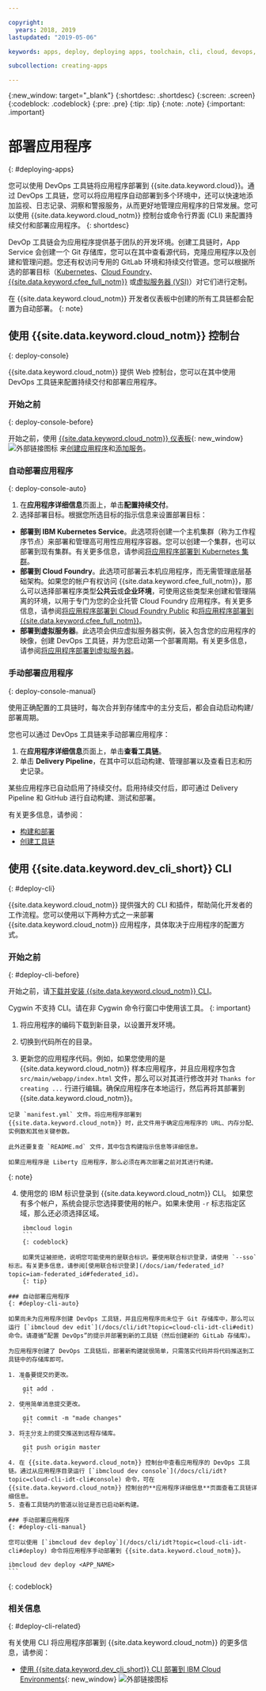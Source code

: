 ```yaml
---

copyright:
  years: 2018, 2019
lastupdated: "2019-05-06"

keywords: apps, deploy, deploying apps, toolchain, cli, cloud, devops, deployment, git, push

subcollection: creating-apps

---
```


{:new_window: target="_blank"}
{:shortdesc: .shortdesc}
{:screen: .screen}
{:codeblock: .codeblock}
{:pre: .pre}
{:tip: .tip}
{:note: .note}
{:important: .important}

# 部署应用程序
{: #deploying-apps}

您可以使用 DevOps 工具链将应用程序部署到 {{site.data.keyword.cloud}}。通过 DevOps 工具链，您可以将应用程序自动部署到多个环境中，还可以快速地添加监视、日志记录、洞察和警报服务，从而更好地管理应用程序的日常发展。您可以使用 {{site.data.keyword.cloud_notm}} 控制台或命令行界面 (CLI) 来配置持续交付和部署应用程序。
{: shortdesc}

DevOp 工具链会为应用程序提供基于团队的开发环境。创建工具链时，App Service 会创建一个 Git 存储库，您可以在其中查看源代码，克隆应用程序以及创建和管理问题。您还有权访问专用的 GitLab 环境和持续交付管道。您可以根据所选的部署目标（[Kubernetes](/docs/containers?topic=containers-getting-started)、[Cloud Foundry](/docs/cloud-foundry-public?topic=cloud-foundry-public-about-cf)、[{{site.data.keyword.cfee_full_notm}}](/docs/cloud-foundry?topic=cloud-foundry-about) 或[虚拟服务器 (VSI)](/docs/vsi?topic=virtual-servers-getting-started-tutorial)）对它们进行定制。

在 {{site.data.keyword.cloud_notm}} 开发者仪表板中创建的所有工具链都会配置为自动部署。
{: note}

## 使用 {{site.data.keyword.cloud_notm}} 控制台
{: deploy-console}

{{site.data.keyword.cloud_notm}} 提供 Web 控制台，您可以在其中使用 DevOps 工具链来配置持续交付和部署应用程序。

### 开始之前
{: deploy-console-before}

开始之前，使用 [{{site.data.keyword.cloud_notm}} 仪表板](https://{DomainName}){: new_window} ![外部链接图标](../icons/launch-glyph.svg "外部链接图标") 来[创建应用程序](/docs/apps?topic=creating-apps-tutorial-getting-started#create-getting-started)和[添加服务](/docs/apps?topic=creating-apps-tutorial-getting-started#resources-getting-started)。

### 自动部署应用程序
{: deploy-console-auto}

1. 在**应用程序详细信息**页面上，单击**配置持续交付**。
2. 选择部署目标。根据您所选目标的指示信息来设置部署目标：
  * **部署到 IBM Kubernetes Service**。此选项将创建一个主机集群（称为工作程序节点）来部署和管理高可用性应用程序容器。您可以创建一个集群，也可以部署到现有集群。有关更多信息，请参阅[将应用程序部署到 Kubernetes 集群](/docs/containers?topic=containers-app)。
  * **部署到 Cloud Foundry**。此选项可部署云本机应用程序，而无需管理底层基础架构。如果您的帐户有权访问 {{site.data.keyword.cfee_full_notm}}，那么可以选择部署程序类型**公共云**或**企业环境**，可使用这些类型来创建和管理隔离的环境，以用于专门为您的企业托管 Cloud Foundry 应用程序。有关更多信息，请参阅[将应用程序部署到 Cloud Foundry Public](/docs/cloud-foundry-public?topic=cloud-foundry-public-deployingapps) 和[将应用程序部署到 {{site.data.keyword.cfee_full_notm}}](/docs/cloud-foundry?topic=cloud-foundry-deploy_apps)。
  * **部署到虚拟服务器**。此选项会供应虚拟服务器实例，装入包含您的应用程序的映像，创建 DevOps 工具链，并为您启动第一个部署周期。有关更多信息，请参阅[将应用程序部署到虚拟服务器](/docs/apps?topic=creating-apps-vsi-deploy)。

### 手动部署应用程序
{: deploy-console-manual}

使用正确配置的工具链时，每次合并到存储库中的主分支后，都会自动启动构建/部署周期。 

您也可以通过 DevOps 工具链来手动部署应用程序：

1. 在**应用程序详细信息**页面上，单击**查看工具链**。
2. 单击 **Delivery Pipeline**，在其中可以启动构建、管理部署以及查看日志和历史记录。

某些应用程序已自动启用了持续交付。启用持续交付后，即可通过 Delivery Pipeline 和 GitHub 进行自动构建、测试和部署。

有关更多信息，请参阅：
* [构建和部署](/docs/services/ContinuousDelivery?topic=ContinuousDelivery-deliverypipeline_build_deploy)
* [创建工具链](/docs/services/ContinuousDelivery?topic=ContinuousDelivery-toolchains_getting_started)

## 使用 {{site.data.keyword.dev_cli_short}} CLI
{: #deploy-cli}

{{site.data.keyword.cloud_notm}} 提供强大的 CLI 和插件，帮助简化开发者的工作流程。您可以使用以下两种方式之一来部署 {{site.data.keyword.cloud_notm}} 应用程序，具体取决于应用程序的配置方式。

### 开始之前
{: #deploy-cli-before}

开始之前，请[下载并安装 {{site.data.keyword.cloud_notm}} CLI](/docs/cli?topic=cloud-cli-ibmcloud-cli)。

Cygwin 不支持 CLI。请在非 Cygwin 命令行窗口中使用该工具。
{: important}

  1. 将应用程序的编码下载到新目录，以设置开发环境。

  2. 切换到代码所在的目录。

  3.  更新您的应用程序代码。例如，如果您使用的是 {{site.data.keyword.cloud_notm}} 样本应用程序，并且应用程序包含 `src/main/webapp/index.html` 文件，那么可以对其进行修改并对 `Thanks for creating ...` 行进行编辑。确保应用程序在本地运行，然后再将其部署到 {{site.data.keyword.cloud_notm}}。

    记录 `manifest.yml` 文件。将应用程序部署到 {{site.data.keyword.cloud_notm}} 时，此文件用于确定应用程序的 URL、内存分配、实例数和其他关键参数。

    此外还要复查 `README.md` 文件，其中包含构建指示信息等详细信息。

    如果应用程序是 Liberty 应用程序，那么必须在再次部署之前对其进行构建。
  {: note}

  4. 使用您的 IBM 标识登录到 {{site.data.keyword.cloud_notm}} CLI。 如果您有多个帐户，系统会提示您选择要使用的帐户。如果未使用 `-r` 标志指定区域，那么还必须选择区域。
```
    ibmcloud login
    ```
    {: codeblock}
  
    如果凭证被拒绝，说明您可能使用的是联合标识。要使用联合标识登录，请使用 `--sso` 标志。有关更多信息，请参阅[使用联合标识登录](/docs/iam/federated_id?topic=iam-federated_id#federated_id)。
    {: tip}

### 自动部署应用程序
{: #deploy-cli-auto}

如果尚未为应用程序创建 DevOps 工具链，并且应用程序尚未位于 Git 存储库中，那么可以运行 [`ibmcloud dev edit`](/docs/cli/idt?topic=cloud-cli-idt-cli#edit) 命令。请遵循“配置 DevOps”的提示并部署到新的工具链（然后创建新的 GitLab 存储库）。

为应用程序创建了 DevOps 工具链后，部署新构建就很简单，只需落实代码并将代码推送到工具链中的存储库即可。 

1. 准备要提交的更改。
    ```
    git add .
    ```
2. 使用简单消息提交更改。
    ```
    git commit -m "made changes"
    ```
3. 将主分支上的提交推送到远程存储库。
    ```
    git push origin master
    ```
4. 在 {{site.data.keyword.cloud_notm}} 控制台中查看应用程序的 DevOps 工具链。通过从应用程序目录运行 [`ibmcloud dev console`](/docs/cli/idt?topic=cloud-cli-idt-cli#console) 命令，可在 {{site.data.keyword.cloud_notm}} 控制台的**应用程序详细信息**页面查看工具链详细信息。
5. 查看工具链内的管道以验证是否已启动新构建。

### 手动部署应用程序
{: #deploy-cli-manual}

您可以使用 [`ibmcloud dev deploy`](/docs/cli/idt?topic=cloud-cli-idt-cli#deploy) 命令将应用程序手动部署到 {{site.data.keyword.cloud_notm}}。

  ```
    ibmcloud dev deploy <APP_NAME>
    ```
  {: codeblock}

### 相关信息
{: #deploy-cli-related}

有关使用 CLI 将应用程序部署到 {{site.data.keyword.cloud_notm}} 的更多信息，请参阅：

* [使用 {{site.data.keyword.dev_cli_short}} CLI 部署到 IBM Cloud Environments](https://www.ibm.com/blogs/bluemix/2019/01/deploying-to-ibm-cloud-environments-with-ibm-cloud-developer-tools-cli/){: new_window} ![外部链接图标](../icons/launch-glyph.svg "外部链接图标")
